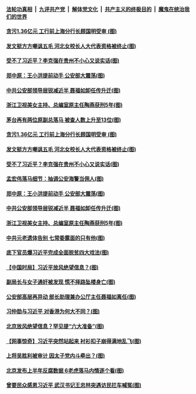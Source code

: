 

####  [法轮功真相](../../../../basic/blob/master/README.md?t=07072002) &nbsp;|&nbsp; [九评共产党](../../../../9ping.md/blob/master/README.md?t=07072002) &nbsp;|&nbsp; [解体党文化](../../../../jtdwh.md/blob/master/README.md?t=07072002)  &nbsp;|&nbsp; [共产主义的终极目的](../../../../gczydzjmd.md/blob/master/README.md?t=07072002) &nbsp;|&nbsp; [魔鬼在统治我们的世界](../../../../mgztzwmdsj.md/blob/master/README.md?t=07072002) 

#### [贪污1.36亿元 工行前上海分行长顾国明受审 (图)](../pages/p2/938931.md?t=07072002) 

#### [发文挺方方嘲讽五毛 河北女校长人大代表资格被终止(图)](../pages/p2/938916.md?t=07072002) 

#### [受不了习近平？李克强在贵州不小心又说实话(图)](../pages/p2/938919.md?t=07072002) 

#### [郑中原：王小洪提前动手 公安部大震荡(图)](../pages/p2/938863.md?t=07072002) 

#### [中共公安部领导层锐减近半 聂福如卸任传升迁(图)](../pages/p2/938820.md?t=07072002) 

#### [浙江卫视美女主持、总编室原主任陶燕获刑5年(图)](../pages/p2/938789.md?t=07072002) 

#### [茅台再有两位原副总落马 被查人数上升至13位(图)](../pages/p2/938938.md?t=07072002) 

#### [贪污1.36亿元 工行前上海分行长顾国明受审 (图)](../pages/p2/938931.md?t=07072002) 

#### [发文挺方方嘲讽五毛 河北女校长人大代表资格被终止(图)](../pages/p2/938916.md?t=07072002) 

#### [受不了习近平？李克强在贵州不小心又说实话(图)](../pages/p2/938919.md?t=07072002) 

#### [孟宏伟落马细节：抽调公安海警当佣人(图)](../pages/p2/938902.md?t=07072002) 

#### [郑中原：王小洪提前动手 公安部大震荡(图)](../pages/p2/938863.md?t=07072002) 


#### [中共公安部领导层锐减近半 聂福如卸任传升迁(图)](../pages/p2/938820.md?t=07072002) 

#### [浙江卫视美女主持、总编室原主任陶燕获刑5年(图)](../pages/p2/938789.md?t=07072002) 

#### [中共元老遗体告别 七常委露面的只有他(图)](../pages/p2/938818.md?t=07072002) 

#### [底下官员爆习近平完成全面脱贫四大戏法(图)](../pages/p2/938790.md?t=07072002) 

#### [【中国时局】习近平放风绝望信息？(图)](../pages/p2/938739.md?t=07072002) 

#### [副局长与女子通奸被发现 慌不择路坠楼身亡(图)](../pages/p2/938741.md?t=07072002) 

#### [公安部高层再异动 部长助理兼办公厅主任聂福如离任(图)](../pages/p2/938732.md?t=07072002) 

#### [习仲勋与习近平 对香港为何大不同？(图)](../pages/p2/938725.md?t=07072002) 

#### [北京放风绝望信息？罕见提“六大准备”(图)](../pages/p2/938712.md?t=07072002) 

#### [【网事惊奇】习近平突然站起来 衬衫扣子崩得满地乱飞(图)](../pages/p2/938569.md?t=07072002) 

#### [上将吴胜利被审计 因太子党内斗牵出？(图)](../pages/p2/938673.md?t=07072002) 

#### [北京发布上半年反腐数据 6老虎落马内情逐个看(图)](../pages/p2/938653.md?t=07072002) 

#### [曾要民众感恩习近平 武汉书记王忠林突遇访民拦车喊冤(图)](../pages/p2/938566.md?t=07072002) 

